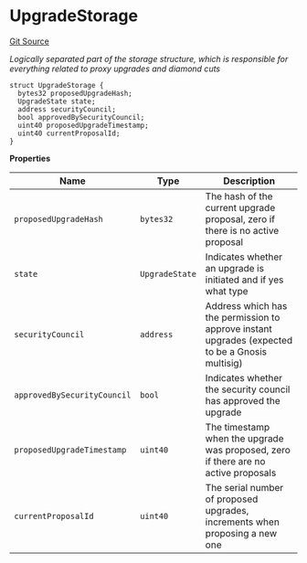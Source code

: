 # UpgradeStorage
[Git Source](https://github.com/matter-labs/zksync-contracts/blob/a1506a91fd7e3b73aa6fe10caf12e32f39e26211/contracts/l1-contracts/state-transition/chain-deps/ZKChainStorage.sol)

*Logically separated part of the storage structure, which is responsible for everything related to proxy
upgrades and diamond cuts*


```solidity
struct UpgradeStorage {
  bytes32 proposedUpgradeHash;
  UpgradeState state;
  address securityCouncil;
  bool approvedBySecurityCouncil;
  uint40 proposedUpgradeTimestamp;
  uint40 currentProposalId;
}
```

**Properties**

|Name|Type|Description|
|----|----|-----------|
|`proposedUpgradeHash`|`bytes32`|The hash of the current upgrade proposal, zero if there is no active proposal|
|`state`|`UpgradeState`|Indicates whether an upgrade is initiated and if yes what type|
|`securityCouncil`|`address`|Address which has the permission to approve instant upgrades (expected to be a Gnosis multisig)|
|`approvedBySecurityCouncil`|`bool`|Indicates whether the security council has approved the upgrade|
|`proposedUpgradeTimestamp`|`uint40`|The timestamp when the upgrade was proposed, zero if there are no active proposals|
|`currentProposalId`|`uint40`|The serial number of proposed upgrades, increments when proposing a new one|

